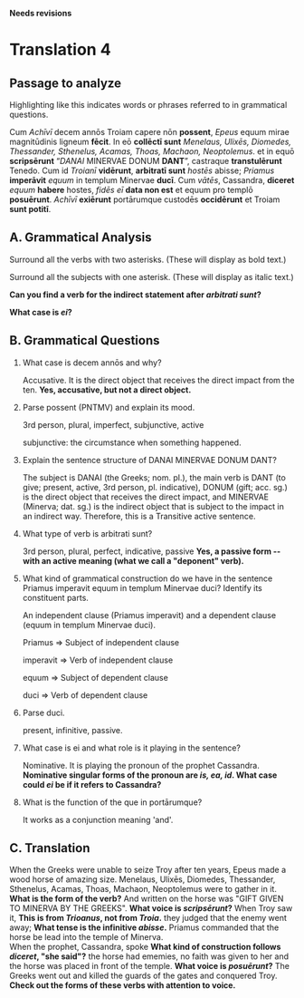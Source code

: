 **Needs revisions**

# Translation 4

## Passage to analyze



Highlighting like this indicates words or phrases referred to in grammatical questions.

Cum *Achīvī* decem annōs Troiam capere nōn **possent**,
*Epeus* equum mirae magnitūdinis ligneum **fēcit**.
In eō **collēctī sunt** *Menelaus, Ulixēs, Diomedes, Thessander, Sthenelus, Acamas, Thoas, Machaon, Neoptolemus*.
et in equō **scripsērunt** “*DANAI* MINERVAE DONUM **DANT**”,
castraque **transtulērunt** Tenedo.
Cum id *Troianī* **vidērunt**,
**arbitratī sunt** *hostēs* abisse;
*Priamus* **imperāvit** *equum* in templum Minervae **ducī**.
Cum *vātēs*, Cassandra, **diceret** *equum* **habere** hostes,
*fidēs eī* **data non est** et equum pro templō **posuērunt**.
*Achīvī* **exiērunt** portārumque custodēs **occidērunt** et Troiam **sunt potitī**.

## A. Grammatical Analysis

Surround all the verbs with two asterisks. (These will display as bold text.)

Surround all the subjects with one asterisk. (These will display as italic text.)


**Can you find a verb for the indirect statement after *arbitrati sunt*?**

**What case is *ei*?**


## B. Grammatical Questions

1. What case is decem annōs and why?

   Accusative. It is the direct object that receives the direct impact from the ten. **Yes, accusative, but not a direct object.**

2. Parse possent (PNTMV) and explain its mood.

   3rd person, plural, imperfect, subjunctive, active

   subjunctive: the circumstance when something happened.

3. Explain the sentence structure of DANAI MINERVAE DONUM DANT?

   The subject is DANAI (the Greeks; nom. pl.), the main verb is DANT (to give; present, active, 3rd  person, pl. indicative), DONUM (gift; acc. sg.) is the direct object that receives the direct impact, and MINERVAE (Minerva; dat. sg.) is the indirect object that is subject to the impact in an indirect way. Therefore, this is a Transitive active sentence.

4. What type of verb is arbitrati sunt?

   3rd person, plural, perfect, indicative, passive **Yes, a passive form -- with an active meaning (what we call a "deponent" verb).**

5. What kind of grammatical construction do we have in the sentence Priamus imperavit equum in templum Minervae duci?
Identify its constituent parts.

   An independent clause (Priamus imperavit) and a dependent clause (equum in templum Minervae duci).

   Priamus => Subject of independent clause

   imperavit => Verb of independent clause

   equum => Subject of dependent clause

   duci => Verb of dependent clause

6. Parse duci.

   present, infinitive, passive.

7. What case is ei and what role is it playing in the sentence?

   Nominative. It is playing the pronoun of the prophet Cassandra. **Nominative singular forms of the pronoun are *is, ea, id*.  What case could *ei* be if it refers to Cassandra?**

8. What is the function of the que in portārumque?

   It works as a conjunction meaning 'and'.

## C. Translation

When the Greeks were unable to seize Troy after ten years, Epeus made a wood horse of amazing size.
Menelaus, Ulixēs, Diomedes, Thessander, Sthenelus, Acamas, Thoas, Machaon, Neoptolemus were to gather in it. **What is the form of the verb?**
And written on the horse was "GIFT GIVEN TO MINERVA BY THE GREEKS".  **What voice is *scripsērunt*?**
When Troy saw it, **This is from *Trioanus*, not from *Troia*.**
they judged that the enemy went away; **What tense is the infinitive *abisse*.**
Priamus commanded that the horse be lead into the temple of Minerva.  
When the prophet, Cassandra, spoke **What kind of construction follows *diceret*, "she said"?**
the horse had ememies, no faith was given to her and the horse was placed in front of the temple. **What voice is *posuērunt*?**
The Greeks went out and killed the guards of the gates and conquered Troy. **Check out the forms of these verbs with attention to voice.**
